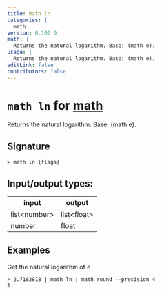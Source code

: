 ```yaml
---
title: math ln
categories: |
  math
version: 0.102.0
math: |
  Returns the natural logarithm. Base: (math e).
usage: |
  Returns the natural logarithm. Base: (math e).
editLink: false
contributors: false
---
```

<!-- This file is automatically generated. Please edit the command in https://github.com/nushell/nushell instead. -->

# `math ln` for [math](/commands/categories/math.md)

<div class='command-title'>Returns the natural logarithm. Base: (math e).</div>

## Signature

```> math ln {flags} ```


## Input/output types:

| input        | output      |
| ------------ | ----------- |
| list\<number\> | list\<float\> |
| number       | float       |
## Examples

Get the natural logarithm of e
```nu
> 2.7182818 | math ln | math round --precision 4
1
```
